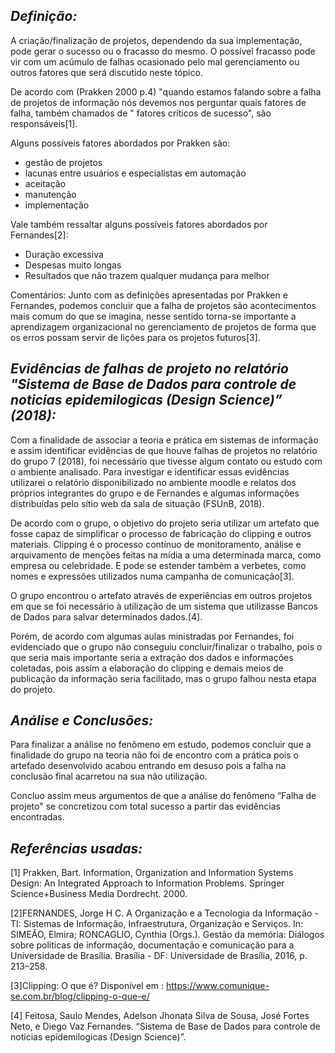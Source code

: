 


## *Definição:*


A criação/finalização de projetos, dependendo da sua implementação, pode gerar o sucesso ou o fracasso do mesmo. O possível fracasso pode vir com um acúmulo de falhas ocasionado pelo mal gerenciamento ou outros fatores que será discutido neste tópico.

De acordo com (Prakken 2000 p.4) "quando estamos falando sobre a falha de projetos de informação nós devemos nos perguntar quais fatores de falha, também chamados de " fatores críticos de sucesso", são responsáveis[1]. 

Alguns possíveis fatores abordados por Prakken são:
 - gestão de projetos
 - lacunas entre usuários e especialistas em automação
 - aceitação
 - manutenção
 - implementação
 
Vale também ressaltar alguns possíveis fatores abordados por Fernandes[2]:
 - Duração excessiva  
 - Despesas muito longas  
 - Resultados que não trazem qualquer mudança para melhor
 


Comentários: Junto com as definições apresentadas por Prakken e Fernandes, podemos concluir que a falha de projetos são acontecimentos mais comum do que se imagina, nesse sentido torna-se importante a aprendizagem organizacional no gerenciamento de projetos de forma que os erros possam servir de lições para os projetos futuros[3].




## *Evidências de falhas de projeto  no relatório "Sistema de Base de Dados para controle de noticias epidemilogicas (Design Science)” (2018):*

 Com a finalidade de associar a teoria e prática em sistemas de informação e assim identificar evidências de que houve falhas de projetos no relatório do grupo 7 (2018),  foi necessário que tivesse algum contato ou estudo com o ambiente analisado. Para investigar e identificar essas evidências utilizarei o relatório disponibilizado no ambiente moodle e relatos dos próprios integrantes do grupo e de Fernandes e algumas informações distribuídas pelo sítio web da sala de situação (FSUnB, 2018).

De acordo com o grupo, o objetivo do projeto seria utilizar um artefato que  fosse capaz de simplificar o processo de fabricação do clipping e outros materiais. Clipping é o processo contínuo de monitoramento, análise e arquivamento de menções feitas na mídia a uma determinada marca, como empresa ou celebridade. E pode se estender também a verbetes, como nomes e expressões utilizados numa campanha de comunicação[3].

O grupo encontrou o artefato através de experiências em outros projetos em que se foi necessário à utilização de um sistema que utilizasse Bancos  de Dados para salvar determinados dados.[4]. 

Porém, de acordo com algumas aulas ministradas por Fernandes, foi evidenciado que o grupo não conseguiu concluir/finalizar o trabalho, pois o que seria mais importante seria a extração dos dados e informações coletadas, pois assim a elaboração do clipping e demais meios de publicação da informação seria facilitado, mas o grupo falhou nesta etapa do projeto. 

## *Análise e Conclusões:*

Para finalizar a análise no fenômeno em estudo, podemos concluir que a finalidade do grupo na teoria não foi de encontro com a prática pois o artefado desenvolvido acabou entrando em desuso pois a falha na conclusão final acarretou na sua não utilização.

Concluo assim meus argumentos de que a análise do fenômeno “Falha de projeto" se concretizou com total sucesso a partir das evidências encontradas.

## *Referências usadas:*


[1] Prakken, Bart. Information, Organization and Information Systems Design: An Integrated Approach to Information Problems. Springer Science+Business Media Dordrecht. 2000.

[2]FERNANDES, Jorge H C. A Organização e a Tecnologia da Informação - TI: Sistemas de Informação, Infraestrutura, Organização e Serviços. In: SIMEÃO, Elmira; RONCAGLIO, Cynthia (Orgs.). Gestão da memória:  Diálogos sobre políticas de informação, documentação e comunicação para a Universidade de Brasília. Brasília - DF: Universidade de Brasília, 2016, p. 213–258. 

[3]Clipping: O que é? Disponível em : https://www.comunique-se.com.br/blog/clipping-o-que-e/

[4] Feitosa, Saulo Mendes, Adelson Jhonata Silva de Sousa, José Fortes Neto, e Diego Vaz Fernandes. “Sistema de Base de Dados para controle de noticias epidemilogicas (Design Science)”.

<!--stackedit_data:
eyJoaXN0b3J5IjpbMjA4MzIyMDQ2LDE5NjYxNDgxMTMsLTY2Mz
IxMjQyNSwxNjg0NzU5MjkzLDEzODQ1MzEyNDMsMTQxMjQxMDU5
Nyw2NjQxODA1MTBdfQ==
-->